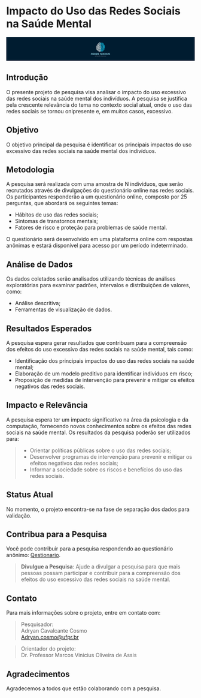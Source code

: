 
# Impacto do Uso das Redes Sociais na Saúde Mental  
  ![Logo do projeto](/images/Banner_Projeto.svg) 



## Introdução

O presente projeto de pesquisa visa analisar o impacto do uso excessivo das redes sociais na saúde mental dos indivíduos. A pesquisa se justifica pela crescente relevância do tema no contexto social atual, onde o uso das redes sociais se tornou onipresente e, em muitos casos, excessivo.

## Objetivo

O objetivo principal da pesquisa é identificar os principais impactos do uso excessivo das redes sociais na saúde mental dos indivíduos.

## Metodologia

A pesquisa será realizada com uma amostra de N indivíduos, que serão recrutados através de divulgações do questionário online nas redes sociais.  
Os participantes responderão a um questionário online, composto por 25 perguntas, que abordará os seguintes temas:

* Hábitos de uso das redes sociais;
* Sintomas de transtornos mentais;
* Fatores de risco e proteção para problemas de saúde mental.

O questionário será desenvolvido em uma plataforma online com respostas anônimas e estará disponível para acesso por um período indeterminado.

## Análise de Dados

Os dados coletados serão analisados ​​utilizando técnicas de análises exploratórias para examinar padrões, intervalos e distribuições de valores, como:

* Análise descritiva;
* Ferramentas de visualização de dados.

## Resultados Esperados

A pesquisa espera gerar resultados que contribuam para a compreensão dos efeitos do uso excessivo das redes sociais na saúde mental, tais como:

* Identificação dos principais impactos do uso das redes sociais na saúde mental;
* Elaboração de um modelo preditivo para identificar indivíduos em risco;
* Proposição de medidas de intervenção para prevenir e mitigar os efeitos negativos das redes sociais.

## Impacto e Relevância

A pesquisa espera ter um impacto significativo na área da psicologia e da computação, fornecendo novos conhecimentos sobre os efeitos das redes sociais na saúde mental. Os resultados da pesquisa poderão ser utilizados para:

>* Orientar políticas públicas sobre o uso das redes sociais;
>* Desenvolver programas de intervenção para prevenir e mitigar os efeitos negativos das redes sociais;
>* Informar a sociedade sobre os riscos e benefícios do uso das redes sociais.

## Status Atual

No momento, o projeto encontra-se na fase de separação dos dados para validação.

## **Contribua para a Pesquisa**

Você pode contribuir para a pesquisa respondendo ao questionário anônimo: [Qestionario](https://forms.office.com/r/VcpnP7WctY).

>**Divulgue a Pesquisa**: Ajude a divulgar a pesquisa para que mais pessoas possam participar e contribuir para a compreensão dos efeitos do uso excessivo das redes sociais na saúde mental.

## Contato

Para mais informações sobre o projeto, entre em contato com:

> Pesquisador:  
> Adryan Cavalcante Cosmo  
> <Adryan.cosmo@ufpr.br>

>Orientador do projeto:  
>Dr. Professor Marcos Vinicius Oliveira de Assis

## Agradecimentos

Agradecemos a todos que estão colaborando com a pesquisa.
